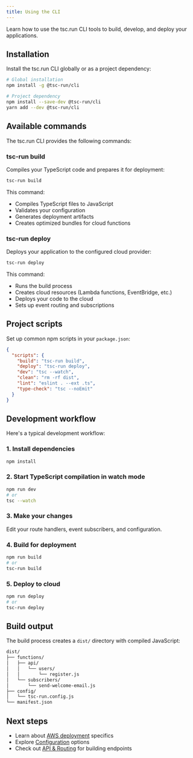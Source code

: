 ```yaml
---
title: Using the CLI
---
```


Learn how to use the tsc.run CLI tools to build, develop, and deploy your applications.

## Installation

Install the tsc.run CLI globally or as a project dependency:

```bash
# Global installation
npm install -g @tsc-run/cli

# Project dependency
npm install --save-dev @tsc-run/cli
yarn add --dev @tsc-run/cli
```

## Available commands

The tsc.run CLI provides the following commands:

### tsc-run build

Compiles your TypeScript code and prepares it for deployment:

```bash
tsc-run build
```

This command:
- Compiles TypeScript files to JavaScript
- Validates your configuration
- Generates deployment artifacts
- Creates optimized bundles for cloud functions

### tsc-run deploy

Deploys your application to the configured cloud provider:

```bash
tsc-run deploy
```

This command:
- Runs the build process
- Creates cloud resources (Lambda functions, EventBridge, etc.)
- Deploys your code to the cloud
- Sets up event routing and subscriptions

## Project scripts

Set up common npm scripts in your `package.json`:

```json
{
  "scripts": {
    "build": "tsc-run build",
    "deploy": "tsc-run deploy",
    "dev": "tsc --watch",
    "clean": "rm -rf dist",
    "lint": "eslint . --ext .ts",
    "type-check": "tsc --noEmit"
  }
}
```

## Development workflow

Here's a typical development workflow:

### 1. Install dependencies
```bash
npm install
```

### 2. Start TypeScript compilation in watch mode
```bash
npm run dev
# or
tsc --watch
```

### 3. Make your changes
Edit your route handlers, event subscribers, and configuration.

### 4. Build for deployment
```bash
npm run build
# or
tsc-run build
```

### 5. Deploy to cloud
```bash
npm run deploy
# or
tsc-run deploy
```

## Build output

The build process creates a `dist/` directory with compiled JavaScript:

```md
dist/
├── functions/
│   ├── api/
│   │   └── users/
│   │       └── register.js
│   └── subscribers/
│       └── send-welcome-email.js
├── config/
│   └── tsc-run.config.js
└── manifest.json
```

## Next steps

- Learn about [AWS deployment](/docs/deploy-aws) specifics
- Explore [Configuration](/docs/configuration) options
- Check out [API & Routing](/docs/api-routing) for building endpoints